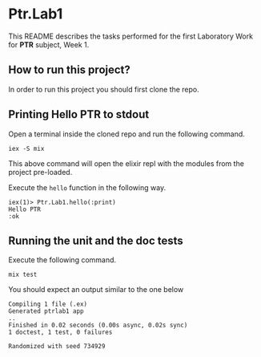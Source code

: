 # Ptr.Lab1

This README describes the tasks performed for the first Laboratory Work for **PTR** subject, Week 1.

## How to run this project?

In order to run this project you should first clone the repo.

## Printing Hello PTR to stdout

Open a terminal inside the cloned repo and run the following command.

```
iex -S mix
```

This above command will open the elixir repl with the modules from the project pre-loaded.

Execute the `hello` function in the following way.

```
iex(1)> Ptr.Lab1.hello(:print)
Hello PTR
:ok
```

## Running the unit and the doc tests

Execute the following command.

```
mix test
```

You should expect an output similar to the one below

```
Compiling 1 file (.ex)
Generated ptrlab1 app
..
Finished in 0.02 seconds (0.00s async, 0.02s sync)
1 doctest, 1 test, 0 failures

Randomized with seed 734929
```
